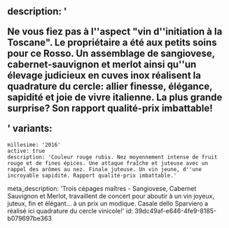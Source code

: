 description: '<p>Ne vous fiez pas à l''aspect "vin d''initiation à la Toscane". Le propriétaire a été aux petits soins pour ce Rosso. Un assemblage de sangiovese, cabernet-sauvignon et merlot ainsi qu''un élevage judicieux en cuves inox réalisent la quadrature du cercle: allier finesse, élégance, sapidité et joie de vivre italienne. La plus grande surprise? Son rapport qualité-prix imbattable!</p>'
variants:
  -
    millesime: '2016'
    active: true
    description: 'Couleur rouge rubis. Nez moyennement intense de fruit rouge et de fines épices. Une attaque fraîche et juteuse avec un rappel des arômes au nez. Finale juteuse. Un vin jeune, d''une incroyable sapidité. Rapport qualité-prix imbattable.'
meta_description: 'Trois cépages maîtres - Sangiovese, Cabernet Sauvignon et Merlot, travaillent de concert pour aboutir à un vin joyeux, juteux, fin et élégant... à un prix un modique. Casale dello Sparviero a réalisé ici quadrature du cercle vinicole!'
id: 39dc49af-e646-4fe9-8185-b079697be363
